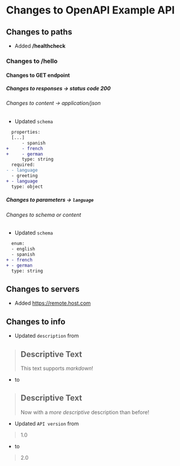 
# Changes to OpenAPI Example API

## Changes to paths
- Added **/healthcheck**

### Changes to **/hello**

#### Changes to GET endpoint

##### Changes to responses → status code 200

###### Changes to content → application/json
- Updated `schema`

```diff
  properties:
  [...]
      - spanish
+     - french
+     - german
      type: string
  required:
- - language
  - greeting
+ - language
  type: object
```


##### Changes to parameters → `language`

###### Changes to schema or content
- Updated `schema`

```diff
  enum:
  - english
  - spanish
+ - french
+ - german
  type: string
```


## Changes to servers
- Added https://remote.host.com

## Changes to info
- Updated `description` from
 > ## Descriptive Text
 > This text supports _markdown_!

- to
 > ## Descriptive Text
 > Now with a _more descriptive_ description than before!
- Updated `API version` from
 > 1.0

- to
 > 2.0
